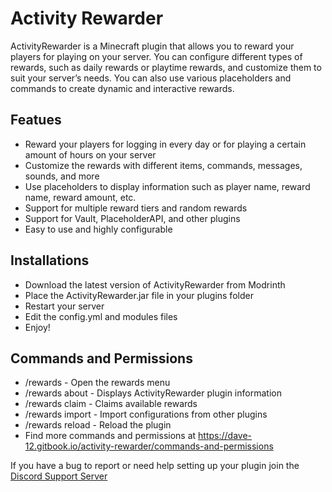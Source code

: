 # Activity Rewarder
ActivityRewarder is a Minecraft plugin that allows you to reward your players for playing on your server. You can configure different types of rewards, such as daily rewards or playtime rewards, and customize them to suit your server’s needs. You can also use various placeholders and commands to create dynamic and interactive rewards.

## Featues
- Reward your players for logging in every day or for playing a certain amount of hours on your server
- Customize the rewards with different items, commands, messages, sounds, and more
- Use placeholders to display information such as player name, reward name, reward amount, etc.
- Support for multiple reward tiers and random rewards
- Support for Vault, PlaceholderAPI, and other plugins
- Easy to use and highly configurable

## Installations 
- Download the latest version of ActivityRewarder from Modrinth
- Place the ActivityRewarder.jar file in your plugins folder
- Restart your server
- Edit the config.yml and modules files
- Enjoy!

## Commands and Permissions
- /rewards - Open the rewards menu
- /rewards about - Displays ActivityRewarder plugin information
- /rewards claim - Claims available rewards
- /rewards import <plugin> - Import configurations from other plugins
- /rewards reload - Reload the plugin
- Find more commands and permissions at https://dave-12.gitbook.io/activity-rewarder/commands-and-permissions

If you have a bug to report or need help setting up your plugin join the [Discord Support Server](https://discord.gg/p3duRZsZ2f)
